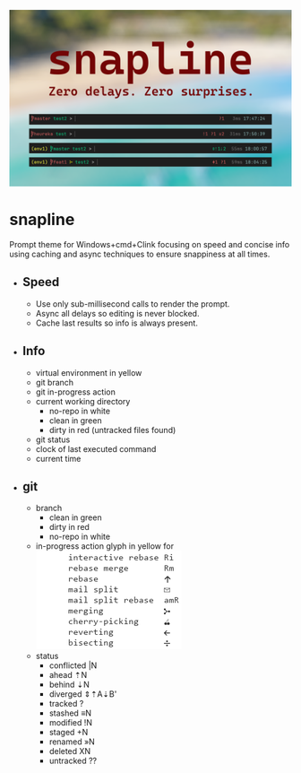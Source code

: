 ![](snapline_v1.png)

# snapline
Prompt theme for Windows+cmd+Clink focusing on speed and concise info using caching and async techniques to ensure snappiness at all times.

* ## Speed
  * Use only sub-millisecond calls to render the prompt.
  * Async all delays so editing is never blocked.
  * Cache last results so info is always present.
* ## Info
  * virtual environment in yellow
  * git branch
  * git in-progress action
  * current working directory
    * no-repo in white
    * clean in green
    * dirty in red (untracked files found)
  * git status
  * clock of last executed command
  * current time
* ## git
  * branch
    * clean in green
    * dirty in red
    * no-repo in white
  * in-progress action glyph in yellow for
![](snapline_legend.png)
  * status
    * conflicted |N
    * ahead      ⇡N
    * behind     ⇣N
    * diverged   ⇕⇡A⇣B'
    * tracked    ?
    * stashed    ≡N
    * modified   !N
    * staged     +N
    * renamed    »N
    * deleted    XN
    * untracked  ??
